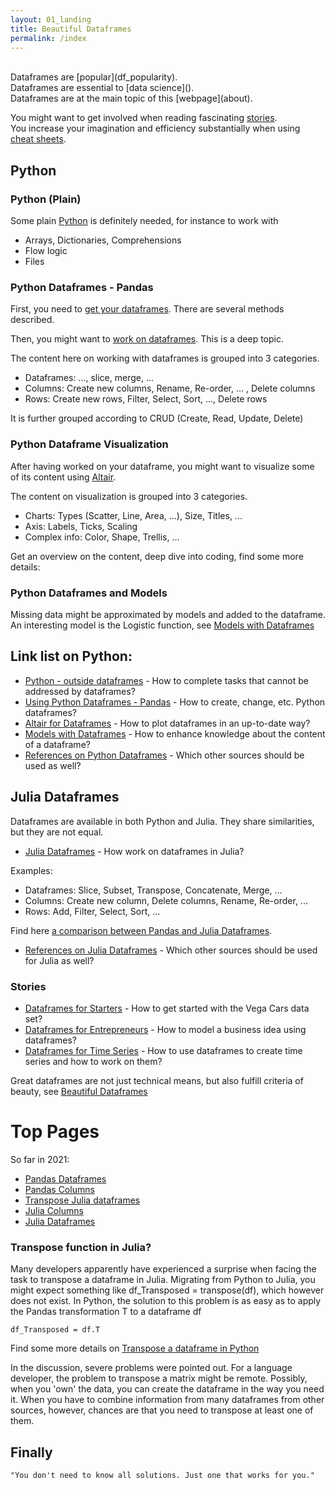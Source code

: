 ```yaml
---
layout: 01_landing
title: Beautiful Dataframes
permalink: /index
---
```

<br>
Dataframes are [popular](df_popularity).<br>
Dataframes are essential to [data science]().<br>
Dataframes are at the main topic of this [webpage](about).<br>

You might want to get involved when reading fascinating [stories](#stories).<br>
You increase your imagination and efficiency substantially when using [cheat sheets]().


## Python

### Python (Plain)

Some plain [Python](python_overview)  is definitely needed, for instance to work with
- Arrays, Dictionaries, Comprehensions
- Flow logic
- Files



### Python Dataframes - Pandas

First, you need to [get your dataframes](listing_pandas). There are several methods described.

Then, you might want to [work on dataframes](listing_pandas_operate). This is a deep topic.<br>

The content here on working with dataframes is grouped into 3 categories.<br>

- Dataframes: ..., slice, merge, ...
- Columns: Create new columns, Rename, Re-order, ... , Delete columns
- Rows: Create new rows, Filter, Select, Sort, ..., Delete rows

It is further grouped according to CRUD (Create, Read, Update, Delete)

### Python Dataframe Visualization

After having worked on your dataframe, you might want to visualize some of its content using [Altair](altair_overview).<br>

The content on visualization is grouped into 3 categories.<br>

- Charts: Types (Scatter, Line, Area, ...), Size, Titles, ...
- Axis: Labels, Ticks, Scaling
- Complex info: Color, Shape, Trellis, ... 

Get an overview on the content, deep dive into coding, find some more details:


### Python Dataframes and Models

Missing data might be approximated by models and added to the dataframe.<br>
An interesting model is the Logistic function, see [Models with Dataframes](models) 


## Link list on Python:

- [Python - outside dataframes](python_overview) - How to complete tasks that cannot be addressed by dataframes?
- [Using Python Dataframes - Pandas](pandas) - How to create, change, etc. Python dataframes?
- [Altair for Dataframes](altair_overview) - How to plot dataframes in an up-to-date way?
- [Models with Dataframes](models) - How to enhance knowledge about the content of a dataframe? 
- [References on Python Dataframes](python_references) - Which other sources should be used as well?


## Julia Dataframes 

Dataframes are available in both Python and Julia. They share similarities, but they are not equal. 

- [Julia Dataframes](julia_df) - How work on dataframes in Julia?

Examples:
- Dataframes: Slice, Subset, Transpose, Concatenate, Merge, ...
- Columns: Create new column, Delete columns, Rename, Re-order, ...
- Rows: Add, Filter, Select, Sort, ...

Find here [a comparison between Pandas and Julia Dataframes]().

- [References on Julia Dataframes](julia_references) - Which other sources should be used for Julia as well?

### Stories

- [Dataframes for Starters](altair_stories) - How to get started with the Vega Cars data set?
- [Dataframes for Entrepreneurs](entrepreneurs) - How to model a business idea using dataframes?
- [Dataframes for Time Series]() - How to use dataframes to create time series and how to work on them?

Great dataframes are not just technical means, but also fulfill criteria of beauty, see [Beautiful Dataframes](beautiful_dataframes)


# Top Pages

So far in 2021:

- [Pandas Dataframes](pandas)
- [Pandas Columns](pandas_columns)
- [Transpose Julia dataframes](julia_transpose)
- [Julia Columns](julia_columns)
- [Julia Dataframes](julia_df)


### Transpose function in Julia?

Many developers apparently have experienced a surprise when facing the task to transpose a dataframe in Julia. 
Migrating from Python to Julia, you might expect something like df_Transposed = transpose(df), which however does not exist.
In Python, the solution to this problem is as easy as to apply the Pandas transformation T to a dataframe df

>
    df_Transposed = df.T

Find some more details on [Transpose a dataframe in Python](pandas_transpose)

In the discussion, severe problems were pointed out. For a language developer, the problem to transpose a matrix might be remote. Possibly, when you 'own' the data, you can create the dataframe in the way you need it. When you have to combine information from many dataframes from other sources, however, chances are that you need to transpose at least one of them.

## Finally

>
    "You don't need to know all solutions. Just one that works for you."
    